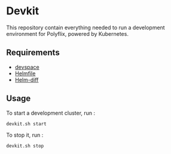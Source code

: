 # Devkit

This repository contain everything needed to run a development environment for Polyflix, powered by Kubernetes.

## Requirements

- [devspace](https://www.devspace.sh/docs/getting-started/introduction?_gl=1*1qr3cz2*_ga*MTUwMzk2NzA2Mi4xNjczNDM3MDQ5*_ga_4RQQZ3WGE9*MTY3MzQ0MjM2Ny4yLjEuMTY3MzQ0MjM3OC40OS4wLjA.)
- [Helmfile](https://github.com/helmfile/helmfile)
- [Helm-diff](https://github.com/databus23/helm-diff)

## Usage

To start a development cluster, run : 

```bash
devkit.sh start
```

To stop it, run : 

```bash
devkit.sh stop
```

